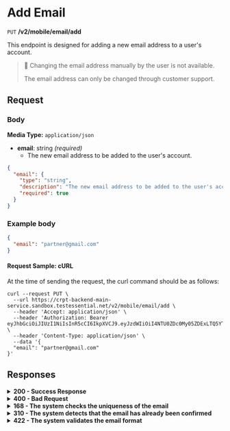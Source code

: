 # Add Email

`PUT` **/v2/mobile/email/add**

This endpoint is designed for adding a new email address to a user's account.

> 🚧 Changing the email address manually by the user is not available.
> 
> The email address can only be changed through customer support.

## Request

### Body

**Media Type:** `application/json`

- **email**: string *(required)*
  - The new email address to be added to the user's account.

```json 
{
  "email": {
    "type": "string",
    "description": "The new email address to be added to the user's account.",
    "required": true
  }
}
```
### **Example body**
  
```json
{
  "email": "partner@gmail.com"
}
```

#### **Request Sample: cURL**

At the time of sending the request, the curl command should be as follows:

```curl cURL
curl --request PUT \
  --url https://crpt-backend-main-service.sandbox.testessential.net/v2/mobile/email/add \
  --header 'Accept: application/json' \
  --header 'Authorization: Bearer eyJhbGciOiJIUzI1NiIsInR5cCI6IkpXVCJ9.eyJzdWIiOiI4NTU0ZDc0My05ZDExLTQ5YTEtYTMyMy03YmRmOGQ4NDdjMjEiLCJleHAiOjE3MDk3MjQ1NjQsImlhdCI6MTcwOTYzODE2NH0.deZXGfjS7oVprz2XoZseeYa7l8ti8aAJaELBeDDtglI' \
  --header 'Content-Type: application/json' \
  --data '{
  "email": "partner@gmail.com"
}'
```

## Responses

<details>
<summary><strong>200 - Success Response</strong></summary>
  
The response status code indicates that the request was successfully processed.
  
**Media type:** `application/json`
  
- **result**: string
  - Response indicating the result of the operation.

  
   **Responses example**
```json
{
  "result": "ok"
}
```
</details>


<details>
<summary><strong>400 - Bad Request</strong></summary>

The response status code indicates that the requested page was not found on the server.
  
**Media type:** `application/json`
  
  

- **message:** string
  - Message displayed to the user.

- **field:** string
  - Specifies the field in the request that caused the error.

- **errorId:** integer
  - Identifier of the error.

- **systemId:** string
  - Identifier of the component.

- **originalMessage:** string
  - The original error message.

- **errorStackTrace:** string
  - The place where the error occurred in the code.

- **data:** object
  - Additional data related to the error, structured as key-value pairs.
    - **additionalProp1:** object
    - **additionalProp2:** object
    - **additionalProp3:** object

- **error:** string
  - Identifier of the error.

    
**Responses example**

```json
{
  "error": "COMMON",
  "errorId": 0,
  "message": "Sorry for inconvenience. We're fixing the issue. If you have urgent questions, contact support",
  "systemId": "core"
}
```

</details>

<details>
<summary><strong>168 - The system checks the uniqueness of the email</strong></summary>


Email uniqueness verification in the system involves checking whether an email address is already registered. After confirming the email, attempting to register the same email address will result in a message stating that such an address already exists.
  
**Media type:** `application/json`
  

- **message**: string
  - Message that will be displayed to the user.
  
- **errorId**: integer
  - Integer identifier of the error.
  
- **systemId**: string
  - Identifier of the component.
  
- **error**: string
  - Identifier of the error.

    
**Responses example**

```json
{
  "error": "EMAIL_IS_ALREADY_REGISTERED",
  "errorId": 168,
  "message": "Email is already registered",
  "systemId": "core"
}
```

</details>


<details>
<summary><strong>310 - The system detects that the email has already been confirmed</strong></summary>


The system detects that the email has already been confirmed When attempting to confirm an email address, the system verifies whether the email has already been confirmed in the past. If the email has been previously confirmed, a message is returned instructing the user to contact support in order to change the email.
  
**Media type:** `application/json`
  

- **message**: string
  - Message that will be displayed to the user.
  
- **errorId**: integer
  - Integer identifier of the error.
  
- **systemId**: string
  - Identifier of the component.
  
- **error**: string
  - Identifier of the error.

    
**Responses example**

```json
{
  "error": "EMAIL_ALREADY_CONFIRMED",
  "errorId": 310,
  "message": "Your email has been previously confirmed. Please contact support to change email",
  "systemId": "core"
}
```

</details>

<details>
<summary><strong>422 - The system validates the email format</strong></summary>


When a user submits an email address, the system checks whether it conforms to the standard email format. If the email address provided doesn't meet the required format, the system returns an error message indicating that the email is not valid.
  
**Media type:** `application/json`
  

- **message**: string
  - Message that will be displayed to the user.
  
- **errorId**: integer
  - Integer identifier of the error.
  
- **systemId**: string
  - Identifier of the component.
  
- **error**: string
  - Identifier of the error.

    
**Responses example**

```json
{
  "error": "NOT_VALID_REQUEST_DATA",
  "field": "email",
  "errorId": 422,
  "message": "Please enter a valid email",
  "systemId": "core"
}
```

</details>
